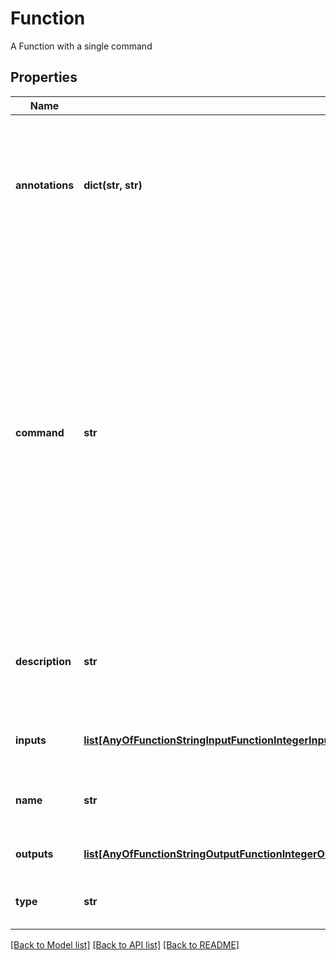 # Function

A Function with a single command
## Properties
Name | Type | Description | Notes
------------ | ------------- | ------------- | -------------
**annotations** | **dict(str, str)** | An optional dictionary to add annotations to inputs. These annotations will be used by the client side libraries. | [optional] 
**command** | **str** | Full shell command for this function. Each function accepts only one command. The command will be executed as a shell command in plugin. For running several commands after each other use &amp;&amp; between the commands or pipe data from one to another using | | 
**description** | **str** | Function description. A short human readable description for this function. | [optional] 
**inputs** | [**list[AnyOfFunctionStringInputFunctionIntegerInputFunctionNumberInputFunctionBooleanInputFunctionFolderInputFunctionFileInputFunctionPathInputFunctionArrayInputFunctionJSONObjectInput]**](AnyOfFunctionStringInputFunctionIntegerInputFunctionNumberInputFunctionBooleanInputFunctionFolderInputFunctionFileInputFunctionPathInputFunctionArrayInputFunctionJSONObjectInput.md) | Input arguments for this function. | [optional] 
**name** | **str** | Function name. Must be unique within a plugin. | 
**outputs** | [**list[AnyOfFunctionStringOutputFunctionIntegerOutputFunctionNumberOutputFunctionBooleanOutputFunctionFolderOutputFunctionFileOutputFunctionPathOutputFunctionArrayOutputFunctionJSONObjectOutput]**](AnyOfFunctionStringOutputFunctionIntegerOutputFunctionNumberOutputFunctionBooleanOutputFunctionFolderOutputFunctionFileOutputFunctionPathOutputFunctionArrayOutputFunctionJSONObjectOutput.md) | List of output arguments. | [optional] 
**type** | **str** |  | [optional] [readonly] [default to 'Function']

[[Back to Model list]](../README.md#documentation-for-models) [[Back to API list]](../README.md#documentation-for-api-endpoints) [[Back to README]](../README.md)



